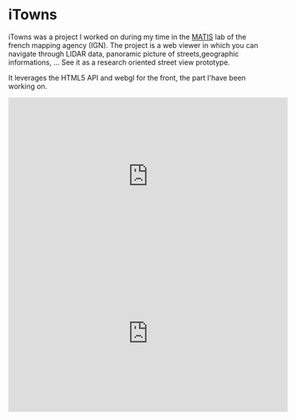 ---
---

# iTowns
iTowns was a project I worked on during my time in the [MATIS](http://recherche.ign.fr/labos/matis/accueilMATIS.php) 
lab of the french mapping agency (IGN). The project is a web viewer in which you can navigate through LIDAR 
data, panoramic picture of streets,geographic informations, ... 
See it as a research oriented street view prototype.

It leverages the HTML5 API and webgl for the front, the part I'have been working on.

<iframe width="560" height="315" src="https://www.youtube.com/embed/vKihgYOApcg" frameborder="0" allowfullscreen></iframe>
<iframe width="560" height="315" src="https://www.youtube.com/embed/13PU5pgmkUk" frameborder="0" allowfullscreen></iframe>